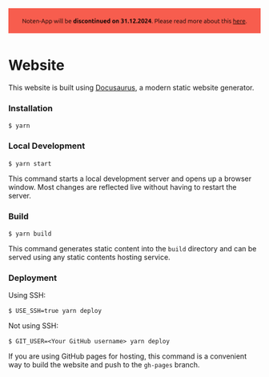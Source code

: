 <a href="https://blog.noten-app.de/eol-noten-app" target="_blank">
<img src=https://raw.githubusercontent.com/noten-app/.github/refs/heads/main/eol-note.png alt="Noten-App will be discontinued" style="margin-bottom: 5px;" />
</a>

# Website

This website is built using [Docusaurus](https://docusaurus.io/), a modern static website generator.

### Installation

```
$ yarn
```

### Local Development

```
$ yarn start
```

This command starts a local development server and opens up a browser window. Most changes are reflected live without having to restart the server.

### Build

```
$ yarn build
```

This command generates static content into the `build` directory and can be served using any static contents hosting service.

### Deployment

Using SSH:

```
$ USE_SSH=true yarn deploy
```

Not using SSH:

```
$ GIT_USER=<Your GitHub username> yarn deploy
```

If you are using GitHub pages for hosting, this command is a convenient way to build the website and push to the `gh-pages` branch.
